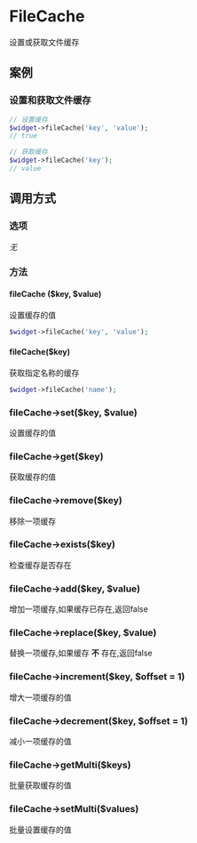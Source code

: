 FileCache
=========

设置或获取文件缓存

案例
----

### 设置和获取文件缓存
```php
// 设置缓存
$widget->fileCache('key', 'value');
// true

// 获取缓存
$widget->fileCache('key');
// value
```

调用方式
--------

### 选项

*无*

### 方法

#### fileCache ($key, $value)
设置缓存的值
```php
$widget->fileCache('key', 'value');
```

#### fileCache($key)
获取指定名称的缓存
```php
$widget->fileCache('name');
```

### fileCache->set($key, $value)
设置缓存的值

### fileCache->get($key)
获取缓存的值

### fileCache->remove($key)
移除一项缓存

### fileCache->exists($key)
检查缓存是否存在

### fileCache->add($key, $value)
增加一项缓存,如果缓存已存在,返回false

### fileCache->replace($key, $value)
替换一项缓存,如果缓存 **不** 存在,返回false

### fileCache->increment($key, $offset = 1)
增大一项缓存的值

### fileCache->decrement($key, $offset = 1)
减小一项缓存的值

### fileCache->getMulti($keys)
批量获取缓存的值

### fileCache->setMulti($values)
批量设置缓存的值
